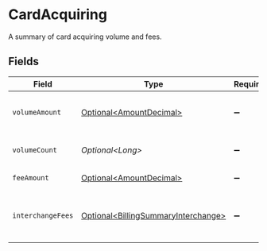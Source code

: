 # CardAcquiring

A summary of card acquiring volume and fees.


## Fields

| Field                                                                                        | Type                                                                                         | Required                                                                                     | Description                                                                                  |
| -------------------------------------------------------------------------------------------- | -------------------------------------------------------------------------------------------- | -------------------------------------------------------------------------------------------- | -------------------------------------------------------------------------------------------- |
| `volumeAmount`                                                                               | [Optional\<AmountDecimal>](../../models/components/AmountDecimal.md)                         | :heavy_minus_sign:                                                                           | The total transaction volume amount.                                                         |
| `volumeCount`                                                                                | *Optional\<Long>*                                                                            | :heavy_minus_sign:                                                                           | The total number of transactions.                                                            |
| `feeAmount`                                                                                  | [Optional\<AmountDecimal>](../../models/components/AmountDecimal.md)                         | :heavy_minus_sign:                                                                           | The total fee amount.                                                                        |
| `interchangeFees`                                                                            | [Optional\<BillingSummaryInterchange>](../../models/components/BillingSummaryInterchange.md) | :heavy_minus_sign:                                                                           | A summary of interchange fees by card brand.                                                 |